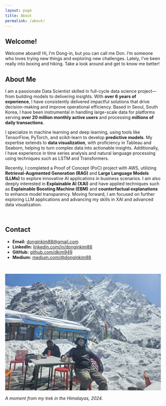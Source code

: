 ```yaml
---
layout: page
title: About
permalink: /about/
---
```


## Welcome!
Welcome aboard! Hi, I’m Dong-in, but you can call me Don. I’m someone who loves trying new things and exploring new challenges. Lately, I’ve been really into boxing and hiking. Take a look around and get to know me better!
<br>

## About Me
I am a passionate Data Scientist skilled in full-cycle data science project—from building models to delivering insights. With **over 6 years of experience**, I have consistently delivered impactful solutions that drive decision-making and improve operational efficiency. Based in Seoul, South Korea, I have been instrumental in handling large-scale data for platforms serving **over 20 million monthly active users** and processing **millions of daily transactions**.

I specialize in machine learning and deep learning, using tools like TensorFlow, PyTorch, and scikit-learn to develop **predictive models**. My expertise extends to **data visualization**, with proficiency in Tableau and Seaborn, helping to turn complex data into actionable insights. Additionally, I have experience in time series analysis and natural language processing using techniques such as LSTM and Transformers.

Recently, I completed a Proof of Concept (PoC) project with AWS, utilizing **Retrieval-Augmented Generation (RAG)** and **Large Language Models (LLMs)** to explore innovative AI applications in business scenarios. I am also deeply interested in **Explainable AI (XAI)** and have applied techniques such as **Explainable Boosting Machine (EBM)** and **counterfactual explanations** to enhance model transparency. Moving forward, I am focused on further exploring LLM applications and advancing my skills in XAI and advanced data visualization.

<br>


## Contact
- **Email:** [donginkim88@gmail.com](mailto:donginkim88@gmail.com)
- **LinkedIn:** [linkedin.com/in/donginkim88](https://www.linkedin.com/in/donginkim88)
- **GitHub:** [github.com/dkim949](https://github.com/dkim949)
- **Medium:** [medium.com/@donginkim88](https://medium.com/@donginkim88)

<br>


![Exploring the Heights of Himalaya](./assets/images/himalaya.jpeg)

*A moment from my trek in the Himalayas, 2024.*